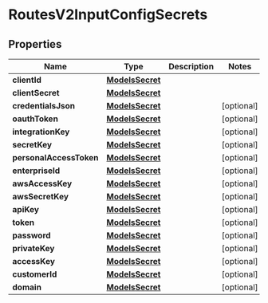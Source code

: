 

# RoutesV2InputConfigSecrets


## Properties

| Name | Type | Description | Notes |
|------------ | ------------- | ------------- | -------------|
|**clientId** | [**ModelsSecret**](ModelsSecret.md) |  |  |
|**clientSecret** | [**ModelsSecret**](ModelsSecret.md) |  |  |
|**credentialsJson** | [**ModelsSecret**](ModelsSecret.md) |  |  [optional] |
|**oauthToken** | [**ModelsSecret**](ModelsSecret.md) |  |  [optional] |
|**integrationKey** | [**ModelsSecret**](ModelsSecret.md) |  |  [optional] |
|**secretKey** | [**ModelsSecret**](ModelsSecret.md) |  |  [optional] |
|**personalAccessToken** | [**ModelsSecret**](ModelsSecret.md) |  |  [optional] |
|**enterpriseId** | [**ModelsSecret**](ModelsSecret.md) |  |  [optional] |
|**awsAccessKey** | [**ModelsSecret**](ModelsSecret.md) |  |  [optional] |
|**awsSecretKey** | [**ModelsSecret**](ModelsSecret.md) |  |  [optional] |
|**apiKey** | [**ModelsSecret**](ModelsSecret.md) |  |  [optional] |
|**token** | [**ModelsSecret**](ModelsSecret.md) |  |  [optional] |
|**password** | [**ModelsSecret**](ModelsSecret.md) |  |  [optional] |
|**privateKey** | [**ModelsSecret**](ModelsSecret.md) |  |  [optional] |
|**accessKey** | [**ModelsSecret**](ModelsSecret.md) |  |  [optional] |
|**customerId** | [**ModelsSecret**](ModelsSecret.md) |  |  [optional] |
|**domain** | [**ModelsSecret**](ModelsSecret.md) |  |  [optional] |



